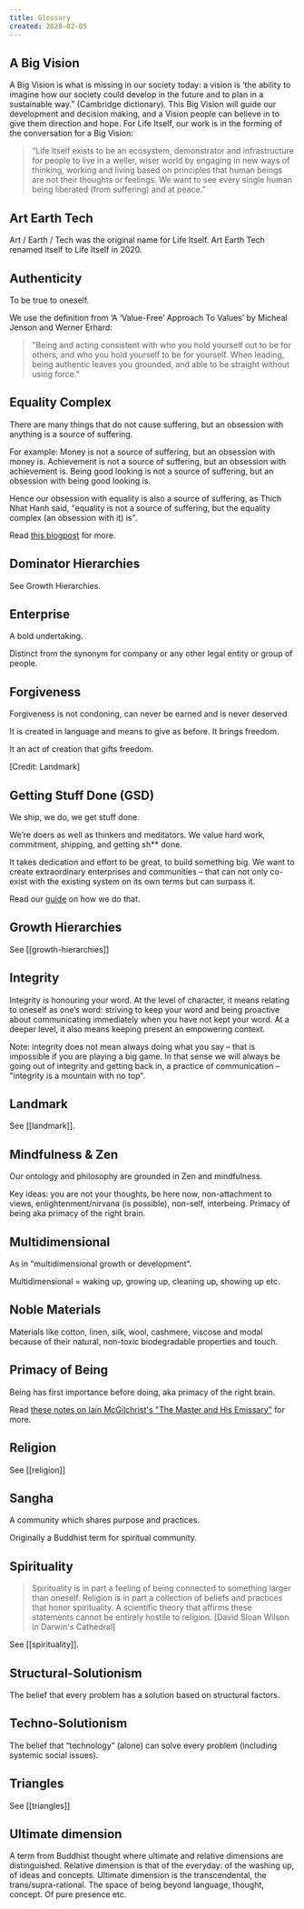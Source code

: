 ```yaml
---
title: Glossary
created: 2020-02-05
---
```

## A Big Vision


A Big Vision is what is missing in our society today: a vision is ‘the ability to imagine how our society could develop in the future and to plan in a sustainable way.” (Cambridge dictionary). This Big Vision will guide our development and decision making, and a Vision people can believe in to give them direction and hope. For Life Itself, our work is in the forming of the conversation for a Big Vision: 

>“Life Itself exists to be an ecosystem, demonstrator and infrastructure for people to live in a weller, wiser world by engaging in new ways of thinking, working and living based on principles that human beings are not their thoughts or feelings. We want to see every single human being liberated (from suffering) and at peace.”

## Art Earth Tech

Art / Earth / Tech was the original name for Life Itself. Art Earth Tech renamed itself to Life Itself in 2020.

## Authenticity

To be true to oneself.

We use the definition from ‘A ‘Value-Free’ Approach To Values’ by Micheal Jenson and Werner Erhard: 

>"Being and acting consistent with who you hold yourself out to be for others, and who you hold yourself to be for yourself. When leading, being authentic leaves you grounded, and able to be straight without using force."

## Equality Complex

There are many things that do not cause suffering, but an obsession with anything is a source of suffering. 

For example: Money is not a source of suffering, but an obsession with money is. Achievement is not a source of suffering, but an obsession with achievement is.
Being good looking is not a source of suffering, but an obsession with being good looking is.

Hence our obsession with equality is also a source of suffering, as Thich Nhat Hanh said, "equality is not a source of suffering, but the equality complex (an obsession with it) is".

Read [this blogpost](https://lifeitself.org/blog/2019/12/01/blind-spot-3-the-equality-complex) for more.

## Dominator Hierarchies

See Growth Hierarchies.

## Enterprise

A bold undertaking.

Distinct from the synonym for company or any other legal entity or group of people.

## Forgiveness

Forgiveness is not condoning, can never be earned and is never deserved

It is created in language and means to give as before. It brings freedom.

It an act of creation that gifts freedom.

[Credit: Landmark]

## Getting Stuff Done (GSD)

We ship, we do, we get stuff done.

We’re doers as well as thinkers and meditators. We value hard work, commitment, shipping, and getting sh** done.  

It takes dedication and effort to be great, to build something big. We want to create extraordinary enterprises and communities – that can not only co-exist with the existing system on its own terms but can surpass it.

Read our [guide](https://lifeitself.org/tao/getting-stuff-done#how-do-we-complete-tasks?) on how we do that. 

## Growth Hierarchies

See [[growth-hierarchies]]

## Integrity

Integrity is honouring your word. At the level of character, it means relating to oneself as one’s word: striving to keep your word and being proactive about communicating immediately when you have not kept your word. At a deeper level, it also means keeping present an empowering context.

Note: integrity does not mean always doing what you say – that is impossible if you are playing a big game. In that sense we will always be going out of integrity and getting back in, a practice of communication – "integrity is a mountain with no top".

## Landmark

See [[landmark]].

## Mindfulness & Zen

Our ontology and philosophy are grounded in Zen and mindfulness.

Key ideas: you are not your thoughts, be here now, non-attachment to views, enlightenment/nirvana (is possible), non-self, interbeing. Primacy of being aka primacy of the right brain.

## Multidimensional

As in "multidimensional growth or development".

Multidimensional = waking up, growing up, cleaning up, showing up etc.

## Noble Materials 

Materials like cotton, linen, silk, wool, cashmere, viscose and modal because of their natural, non-toxic biodegradable properties and touch.

## Primacy of Being

Being has first importance before doing, aka primacy of the right brain.

Read [these notes on Iain McGilchrist's "The Master and His Emissary"](https://lifeitself.org/blog/2018/05/01/mcgilchrist-master-and-his-emissary-notes) for more.

## Religion

See [[religion]]

## Sangha

A community which shares purpose and practices.

Originally a Buddhist term for spiritual community.

## Spirituality

> Spirituality is in part a feeling of being connected to something larger than oneself. Religion is in part a collection of beliefs and practices that honor spirituality. A scientific theory that affirms these statements cannot be entirely hostile to religion. [David Sloan Wilson in Darwin's Cathedral]

See [[spirituality]].

## Structural-Solutionism

The belief that every problem has a solution based on structural factors.

## Techno-Solutionism

The belief that “technology” (alone) can solve every problem (including systemic social issues).

## Triangles

See [[triangles]]

## Ultimate dimension

A term from Buddhist thought where ultimate and relative dimensions are distinguished. Relative dimension is that of the everyday: of the washing up, of ideas and concepts. Ultimate dimension is the transcendental, the trans/supra-rational. The space of being beyond language, thought, concept. Of pure presence etc.